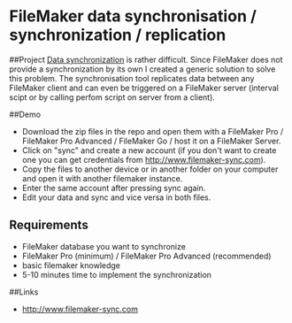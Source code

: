 # FileMaker data synchronisation / synchronization / replication
##Project
[Data synchronization](https://www.filemaker-sync.com) is rather difficult. Since FileMaker does not provide a synchronization by its own I created a generic solution to solve this problem. The synchronisation tool replicates data between any FileMaker client and can even be triggered on a FileMaker server (interval scipt or by calling perfom script on server from a client). 

##Demo
- Download the zip files in the repo and open them with a FileMaker Pro / FileMaker Pro Advanced / FileMaker Go / host it on a FileMaker Server.
- Click on "sync" and create a new account (if you don't want to create one you can get credentials from http://www.filemaker-sync.com).
- Copy the files to another device or in another folder on your computer and open it with another filemaker instance.
- Enter the same account after pressing sync again.
- Edit your data and sync and vice versa in both files.

## Requirements
- FileMaker database you want to synchronize
- FileMaker Pro (minimum) / FileMaker Pro Advanced (recommended)
- basic filemaker knowledge
- 5-10 minutes time to implement the synchronization

##Links
- http://www.filemaker-sync.com

